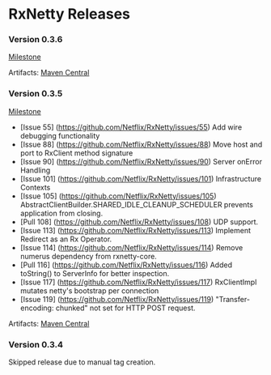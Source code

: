 # RxNetty Releases #


### Version 0.3.6 ###

[Milestone](https://github.com/Netflix/RxNetty/issues?milestone=2&state=closed)


Artifacts: [Maven Central](http://search.maven.org/#search%7Cga%7C1%7Cg%3A%22com.netflix.rxnetty%22%20AND%20v%3A%220.3.6%22)

### Version 0.3.5 ###

[Milestone](https://github.com/Netflix/RxNetty/issues?milestone=1&page=1&state=closed)

* [Issue 55] (https://github.com/Netflix/RxNetty/issues/55) Add wire debugging functionality
* [Issue 88] (https://github.com/Netflix/RxNetty/issues/88) Move host and port to RxClient method signature
* [Issue 90] (https://github.com/Netflix/RxNetty/issues/90) Server onError Handling
* [Issue 101] (https://github.com/Netflix/RxNetty/issues/101) Infrastructure Contexts
* [Issue 105] (https://github.com/Netflix/RxNetty/issues/105) AbstractClientBuilder.SHARED_IDLE_CLEANUP_SCHEDULER prevents application from closing.
* [Pull 108] (https://github.com/Netflix/RxNetty/issues/108) UDP support.
* [Issue 113] (https://github.com/Netflix/RxNetty/issues/113) Implement Redirect as an Rx Operator.
* [Issue 114] (https://github.com/Netflix/RxNetty/issues/114) Remove numerus dependency from rxnetty-core.
* [Pull 116] (https://github.com/Netflix/RxNetty/issues/116) Added toString() to ServerInfo for better inspection.
* [Issue 117] (https://github.com/Netflix/RxNetty/issues/117) RxClientImpl mutates netty's bootstrap per connection
* [Issue 119] (https://github.com/Netflix/RxNetty/issues/119) "Transfer-encoding: chunked" not set for HTTP POST request.

Artifacts: [Maven Central](http://search.maven.org/#search%7Cga%7C1%7Cg%3A%22com.netflix.rxnetty%22%20AND%20v%3A%220.3.5%22)

### Version 0.3.4 ###

Skipped release due to manual tag creation.
